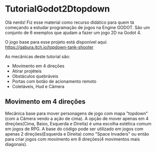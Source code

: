 # TutorialGodot2Dtopdown

Olá nerds! Fiz esse material como recurso didático para quem tá começando a estudar programação de jogos na Engine GODOT. São um conjunto de 6 exemplos que ajudam a fazer um jogo 2D na Godot 4.

O jogo base para esse projeto está disponível aqui: https://gabura.itch.io/topdown-tank-shooter

As mecânicas deste tutorial são:
- Movimento em 4 direções
- Atirar projéteis
- Obstáculos quebráveis
- Portas com botão de acionamento remoto
- Coletáveis, Hud e Câmera

## Movimento em 4 direções
Mecânica base para mover personagens de jogo com mapa "topdown"(com a Câmera vendo a ação de cima). A opção de mover apenas em 4 direções(Cima, Baixo, Esquerda e Direita) é uma escolha estética comum em jogos de RPG. A base do código pode ser utilizado em jogos com apenas 2 direções(Esquerda e Direita) como "Space Invaders" ou então para criar jogos com movimento em 8 direções(4 movimentos mais diagonais).
